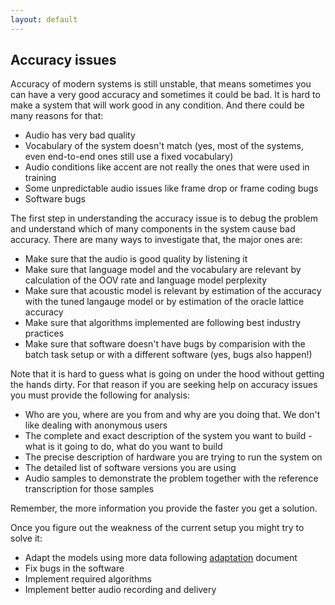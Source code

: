 ```yaml
---
layout: default
---
```


## Accuracy issues

Accuracy of modern systems is still unstable, that means sometimes you
can have a very good accuracy and sometimes it could be bad. It is hard
to make a system that will work good in any condition. And there could be
many reasons for that:

  * Audio has very bad quality
  * Vocabulary of the system doesn't match (yes, most of the systems, even end-to-end ones still use a fixed vocabulary)
  * Audio conditions like accent are not really the ones that were used in training
  * Some unpredictable audio issues like frame drop or frame coding bugs
  * Software bugs

The first step in understanding the accuracy issue is to debug the
problem and understand which of many components in the system cause bad
accuracy. There are many ways to investigate that, the major ones are:

  * Make sure that the audio is good quality by listening it
  * Make sure that language model and the vocabulary are relevant by
    calculation of the OOV rate and language model perplexity
  * Make sure that acoustic model is relevant by estimation of the
   accuracy with the tuned langauge model or by estimation of the oracle
   lattice accuracy
  * Make sure that algorithms implemented are following best industry practices
  * Make sure that software doesn't have bugs by comparision with the
    batch task setup or with a different software (yes, bugs also happen!)

Note that it is hard to guess what is going on under the hood without
getting the hands dirty. For that reason if you are seeking help on
accuracy issues you must provide the following for analysis:

  * Who are you, where are you from and why are you doing that. We don't like dealing with anonymous users
  * The complete and exact description of the system you want to build - what is it going to do, what do you want to build
  * The precise description of hardware you are trying to run the system on
  * The detailed list of software versions you are using
  * Audio samples to demonstrate the problem together with the reference transcription for those samples

Remember, the more information you provide the faster you get a solution.

Once you figure out the weakness of the current setup you might try to solve it:

  * Adapt the models using more data following [adaptation](adaptation) document
  * Fix bugs in the software
  * Implement required algorithms
  * Implement better audio recording and delivery


